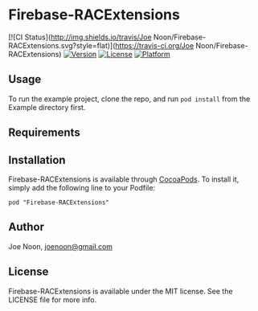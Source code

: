 # Firebase-RACExtensions

[![CI Status](http://img.shields.io/travis/Joe Noon/Firebase-RACExtensions.svg?style=flat)](https://travis-ci.org/Joe Noon/Firebase-RACExtensions)
[![Version](https://img.shields.io/cocoapods/v/Firebase-RACExtensions.svg?style=flat)](http://cocoadocs.org/docsets/Firebase-RACExtensions)
[![License](https://img.shields.io/cocoapods/l/Firebase-RACExtensions.svg?style=flat)](http://cocoadocs.org/docsets/Firebase-RACExtensions)
[![Platform](https://img.shields.io/cocoapods/p/Firebase-RACExtensions.svg?style=flat)](http://cocoadocs.org/docsets/Firebase-RACExtensions)

## Usage

To run the example project, clone the repo, and run `pod install` from the Example directory first.

## Requirements

## Installation

Firebase-RACExtensions is available through [CocoaPods](http://cocoapods.org). To install
it, simply add the following line to your Podfile:

    pod "Firebase-RACExtensions"

## Author

Joe Noon, joenoon@gmail.com

## License

Firebase-RACExtensions is available under the MIT license. See the LICENSE file for more info.

